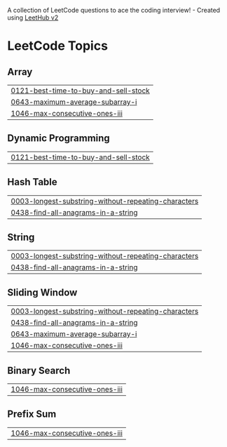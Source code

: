 A collection of LeetCode questions to ace the coding interview! - Created using [LeetHub v2](https://github.com/arunbhardwaj/LeetHub-2.0)
<!---LeetCode Topics Start-->
# LeetCode Topics
## Array
|  |
| ------- |
| [0121-best-time-to-buy-and-sell-stock](https://github.com/dodi-adem/Competitive_Programming/tree/master/0121-best-time-to-buy-and-sell-stock) |
| [0643-maximum-average-subarray-i](https://github.com/dodi-adem/Competitive_Programming/tree/master/0643-maximum-average-subarray-i) |
| [1046-max-consecutive-ones-iii](https://github.com/dodi-adem/Competitive_Programming/tree/master/1046-max-consecutive-ones-iii) |
## Dynamic Programming
|  |
| ------- |
| [0121-best-time-to-buy-and-sell-stock](https://github.com/dodi-adem/Competitive_Programming/tree/master/0121-best-time-to-buy-and-sell-stock) |
## Hash Table
|  |
| ------- |
| [0003-longest-substring-without-repeating-characters](https://github.com/dodi-adem/Competitive_Programming/tree/master/0003-longest-substring-without-repeating-characters) |
| [0438-find-all-anagrams-in-a-string](https://github.com/dodi-adem/Competitive_Programming/tree/master/0438-find-all-anagrams-in-a-string) |
## String
|  |
| ------- |
| [0003-longest-substring-without-repeating-characters](https://github.com/dodi-adem/Competitive_Programming/tree/master/0003-longest-substring-without-repeating-characters) |
| [0438-find-all-anagrams-in-a-string](https://github.com/dodi-adem/Competitive_Programming/tree/master/0438-find-all-anagrams-in-a-string) |
## Sliding Window
|  |
| ------- |
| [0003-longest-substring-without-repeating-characters](https://github.com/dodi-adem/Competitive_Programming/tree/master/0003-longest-substring-without-repeating-characters) |
| [0438-find-all-anagrams-in-a-string](https://github.com/dodi-adem/Competitive_Programming/tree/master/0438-find-all-anagrams-in-a-string) |
| [0643-maximum-average-subarray-i](https://github.com/dodi-adem/Competitive_Programming/tree/master/0643-maximum-average-subarray-i) |
| [1046-max-consecutive-ones-iii](https://github.com/dodi-adem/Competitive_Programming/tree/master/1046-max-consecutive-ones-iii) |
## Binary Search
|  |
| ------- |
| [1046-max-consecutive-ones-iii](https://github.com/dodi-adem/Competitive_Programming/tree/master/1046-max-consecutive-ones-iii) |
## Prefix Sum
|  |
| ------- |
| [1046-max-consecutive-ones-iii](https://github.com/dodi-adem/Competitive_Programming/tree/master/1046-max-consecutive-ones-iii) |
<!---LeetCode Topics End-->
